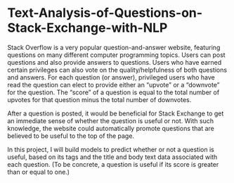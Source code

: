 # Text-Analysis-of-Questions-on-Stack-Exchange-with-NLP
Stack Overflow is a very popular question-and-answer website, featuring questions on many different computer programming topics. Users can post questions and also provide answers to questions. Users who have earned certain privileges can also vote on the quality/helpfulness of both questions and answers. For each question (or answer), privileged users who have read the question can elect to provide either an “upvote” or a “downvote” for the question. The “score” of a question is equal to the total number of upvotes for that question minus the total number of downvotes.

After a question is posted, it would be beneficial for Stack Exchange to get an immediate sense of whether the question is useful or not. With such knowledge, the website could automatically promote questions that are believed to be useful to the top of the page.

In this project, I will build models to predict whether or not a question is useful, based on its tags and the title and body text data associated with each question. (To be concrete, a question is useful if its score is greater than or equal to one.)
